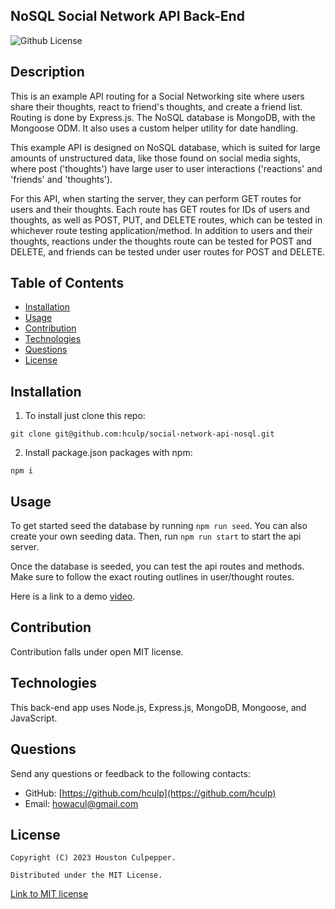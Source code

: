  ## NoSQL Social Network API Back-End
 ![Github License](https://img.shields.io/badge/license-MIT-brightgreen)
  

  ## Description

  This is an example API routing for a Social Networking site where users share their thoughts, react to friend's thoughts, and create a friend list. Routing is done by Express.js. The NoSQL database is MongoDB, with the Mongoose ODM. It also uses a custom helper utility for date handling.

  This example API is designed on NoSQL database, which is suited for large amounts of unstructured data, like those found on social media sights, where post ('thoughts') have large user to user interactions ('reactions' and 'friends' and 'thoughts').

  For this API, when starting the server, they can perform GET routes for users and their thoughts.
  Each route has GET routes for IDs of users and thoughts, as well as POST, PUT, and DELETE routes, which can be tested in whichever route testing application/method. In addition to users and their thoughts, reactions under the thoughts route can be tested for POST and DELETE, and friends can be tested under user routes for POST and DELETE.
  ## Table of Contents

  * [Installation](#installation)
  * [Usage](#usage)
  * [Contribution](#contribution)
  * [Technologies](#technologies)
  * [Questions](#questions)
  * [License](#license)

  ## Installation

  1. To install just clone this repo:
  ```
  git clone git@github.com:hculp/social-network-api-nosql.git
  ```
  2. Install package.json packages with npm:
  ```
  npm i
  ```

  ## Usage

  To get started seed the database by running ```npm run seed```. You can also create your own seeding data. Then, run ```npm run start``` to start the api server.
 
  Once the database is seeded, you can test the api routes and methods. Make sure to follow the exact routing outlines in user/thought routes.
  
  Here is a link to a demo [video](https://drive.google.com/file/d/1RT7yDYS0ESxTvSebbe5b0RE_7hwfq8XS/view).
  ## Contribution

  Contribution falls under open MIT license.

  ## Technologies

  This back-end app uses Node.js, Express.js, MongoDB, Mongoose, and JavaScript.
  
  ## Questions

  Send any questions or feedback to the following contacts:

  * GitHub: [https://github.com/hculp](https://github.com/hculp)
  * Email: [howacul@gmail.com](mailto:howacul@gmail.com)
  
  ## License

    Copyright (C) 2023 Houston Culpepper.     
    
    Distributed under the MIT License.
  [Link to MIT license](https://choosealicense.com/licenses/mit)